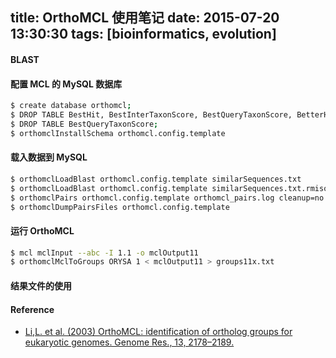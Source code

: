 title: OrthoMCL 使用笔记
date: 2015-07-20 13:30:30
tags: [bioinformatics, evolution] 
---


#### BLAST

#### 配置 MCL 的 MySQL 数据库


``` bash
$ create database orthomcl;
$ DROP TABLE BestHit, BestInterTaxonScore, BestQueryTaxonScore, BetterHit, CoOrthNotOrtholog, CoOrtholog, CoOrthologAvgScore, CoOrthologCandidate, CoOrthologTaxon, CoOrthologTemp, InParalog, InParalog2Way, InParalogAvgScore, InParalogOrtholog, InParalogTaxonAvg, InParalogTemp, InplgOrthTaxonAvg, InplgOrthoInplg, InterTaxonMatch, Ortholog, Ortholog2Way, OrthologAvgScore, OrthologTaxon, OrthologTemp, OrthologUniqueId, SimilarSequences, UniqSimSeqsQueryId;
$ DROP TABLE BestQueryTaxonScore;
$ orthomclInstallSchema orthomcl.config.template
```
#### 载入数据到 MySQL

``` bash
$ orthomclLoadBlast orthomcl.config.template similarSequences.txt
$ orthomclLoadBlast orthomcl.config.template similarSequences.txt.rmisoform
$ orthomclPairs orthomcl.config.template orthomcl_pairs.log cleanup=no
$ orthomclDumpPairsFiles orthomcl.config.template
```

#### 运行 OrthoMCL

``` bash
$ mcl mclInput --abc -I 1.1 -o mclOutput11
$ orthomclMclToGroups ORYSA 1 < mclOutput11 > groups11x.txt
```

#### 结果文件的使用



#### Reference
- [Li,L. et al. (2003) OrthoMCL: identification of ortholog groups for eukaryotic genomes. Genome Res., 13, 2178–2189.](http://www.ncbi.nlm.nih.gov/pubmed/?term=12952885)





